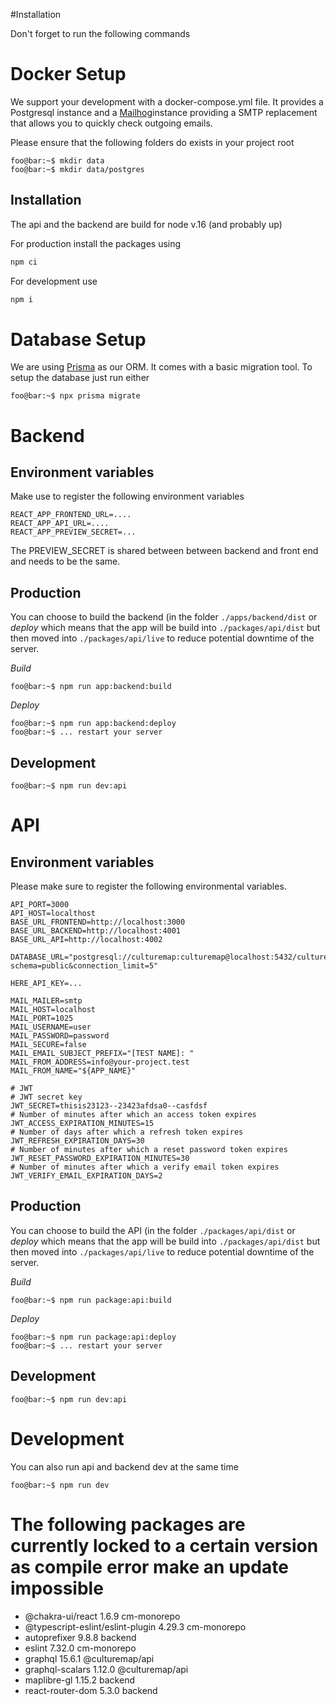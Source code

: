 

#Installation

Don't forget to run the following commands 

# Docker Setup
We support your development with a docker-compose.yml file. It provides a Postgresql instance and a [Mailhog](https://github.com/mailhog/MailHog)instance providing a SMTP replacement that allows you to quickly check outgoing emails.

Please ensure that the following folders do exists in your project root

```console
foo@bar:~$ mkdir data
foo@bar:~$ mkdir data/postgres
```

## Installation
The api and the backend are build for node v.16 (and probably up)

For production install the packages using 

```bash
npm ci 
```

For development use

```bash
npm i 
```

# Database Setup
We are using [Prisma](https://www.prisma.io/) as our ORM. It comes with a basic migration tool. To setup the database just run either 

```console
foo@bar:~$ npx prisma migrate
```

# Backend

## Environment variables

Make use to register the following environment variables 
```
REACT_APP_FRONTEND_URL=....
REACT_APP_API_URL=....
REACT_APP_PREVIEW_SECRET=...
```
The PREVIEW_SECRET is shared between between backend and front end and needs to be the same.

## Production
You can choose to build the backend (in the folder `./apps/backend/dist` or *deploy* which means that the app will be build into `./packages/api/dist` but then moved into `./packages/api/live` to reduce potential downtime of the server. 

*Build*
```console
foo@bar:~$ npm run app:backend:build
```

*Deploy*
```console
foo@bar:~$ npm run app:backend:deploy
foo@bar:~$ ... restart your server
```

## Development
```console
foo@bar:~$ npm run dev:api
```

# API

## Environment variables

Please make sure to register the following environmental variables.

```
API_PORT=3000
API_HOST=localthost
BASE_URL_FRONTEND=http://localhost:3000
BASE_URL_BACKEND=http://localhost:4001
BASE_URL_API=http://localhost:4002

DATABASE_URL="postgresql://culturemap:culturemap@localhost:5432/culturemap?schema=public&connection_limit=5"

HERE_API_KEY=...

MAIL_MAILER=smtp
MAIL_HOST=localhost
MAIL_PORT=1025
MAIL_USERNAME=user
MAIL_PASSWORD=password
MAIL_SECURE=false
MAIL_EMAIL_SUBJECT_PREFIX="[TEST NAME]: "
MAIL_FROM_ADDRESS=info@your-project.test
MAIL_FROM_NAME="${APP_NAME}"

# JWT
# JWT secret key
JWT_SECRET=thisis23123--23423afdsa0--casfdsf
# Number of minutes after which an access token expires
JWT_ACCESS_EXPIRATION_MINUTES=15
# Number of days after which a refresh token expires
JWT_REFRESH_EXPIRATION_DAYS=30
# Number of minutes after which a reset password token expires
JWT_RESET_PASSWORD_EXPIRATION_MINUTES=30
# Number of minutes after which a verify email token expires
JWT_VERIFY_EMAIL_EXPIRATION_DAYS=2
```
## Production
You can choose to build the API (in the folder `./packages/api/dist` or *deploy* which means that the app will be build into `./packages/api/dist` but then moved into `./packages/api/live` to reduce potential downtime of the server. 

*Build*
```console
foo@bar:~$ npm run package:api:build
```

*Deploy*
```console
foo@bar:~$ npm run package:api:deploy
foo@bar:~$ ... restart your server
```

## Development
```console
foo@bar:~$ npm run dev:api
```

# Development
You can also run api and backend dev at the same time 
```console
foo@bar:~$ npm run dev 
```

# The following packages are currently locked to a certain version as compile error make an update impossible

- @chakra-ui/react                    1.6.9 cm-monorepo
- @typescript-eslint/eslint-plugin   4.29.3 cm-monorepo
- autoprefixer                        9.8.8 backend
- eslint                             7.32.0 cm-monorepo
- graphql                            15.6.1 @culturemap/api
- graphql-scalars                    1.12.0 @culturemap/api
- maplibre-gl                        1.15.2 backend
- react-router-dom                    5.3.0 backend